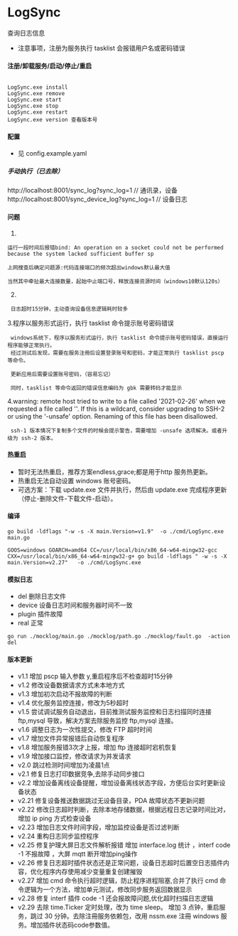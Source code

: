 # LogSync

查询日志信息
- 注意事项，注册为服务执行 tasklist 会报错用户名或密码错误
#### 注册/卸载服务/启动/停止/重启

```shell script

LogSync.exe install 
LogSync.exe remove 
LogSync.exe start
LogSync.exe stop
LogSync.exe restart
LogSync.exe version 查看版本号

```

#### 配置
- 见 config.example.yaml 

##### 手动执行（已去除）

http://localhost:8001/sync_log?sync_log=1 // 通讯录，设备
http://localhost:8001/sync_device_log?sync_log=1 // 设备日志

#### 问题

1.

```text
运行一段时间后报错bind: An operation on a socket could not be performed because the system lacked sufficient buffer sp

上网搜查后确定问题源:代码连接端口的频次超出windows默认最大值

当然其中牵扯最大连接数量，起始中止端口号，释放连接资源时间（windows10默认120s）
```

2.

```text
 日志超时15分钟，主动查询设备信息逻辑耗时较多
```

3.程序以服务形式运行，执行 tasklist 命令提示账号密码错误

```text
 windows系统下，程序以服务形式运行，执行 tasklist 命令提示账号密码错误，直接运行程序能够正常执行。
 经过测试后发现，需要在服务注冊后设置登录账号和密码，才能正常执行 tasklist pscp 等命令。

 更新应用后需要设置账号密码，（容易忘记）

 同时，tasklist 等命令返回的错误信息编码为 gbk 需要转码才能显示
```

4.warning: remote host tried to write to a file called '2021-02-26' when we requested a file called ''. If this is a wildcard, consider upgrading to SSH-2 or using the '-unsafe' option. Renaming of this file has been disallowed.
```text
 ssh-1 版本情况下复制多个文件的时候会提示警告，需要增加 -unsafe 选项解决。或者升级为 ssh-2 版本。
```

#### 热重启
- 暂时无法热重启，推荐方案endless,grace;都是用于http 服务热更新。
- 热重启无法自动设置 windows 账号密码。
- 可选方案：下载 update.exe 文件并执行，然后由 update.exe 完成程序更新（停止-删除文件-下载文件-启动）。

#### 编译

```shell script
go build -ldflags "-w -s -X main.Version=v1.9"  -o ./cmd/LogSync.exe main.go

GOOS=windows GOARCH=amd64 CC=/usr/local/bin/x86_64-w64-mingw32-gcc CXX=/usr/local/bin/x86_64-w64-mingw32-g+ go build -ldflags " -w -s -X main.Version=v2.27"   -o ./cmd/LogSync.exe
```

#### 模拟日志
- del  删除日志文件
- device 设备日志时间和服务器时间不一致
- plugin 插件故障
- real 正常

```shell script
go run ./mocklog/main.go ./mocklog/path.go ./mocklog/fault.go  -action del
```

#### 版本更新

- v1.1 增加 pscp 输入参数 y,重启程序后不检查超时15分钟
- v1.2 修改设备数据请求方式未本地方式
- v1.3 增加初次启动不报故障的判断
- v1.4 优化服务监控连接，修改为5秒超时
- v1.5 尝试调试服务自动退出，目前推测试服务监控和日志扫描同时连接 ftp,mysql 导致，解决方案去除服务监控 ftp,mysql 连接。
- v1.6 调整日志为一次性提交，修改 FTP 超时时间
- v1.7 增加文件异常报错后自动恢复程序
- v1.8 增加服务报错3次才上报，增加 ftp 连接超时宕机恢复
- v1.9 增加接口监控，修改请求为并发请求
- v2.0 跳过检测时间增加为凌晨1点
- v2.1 修复日志打印数据竞争,去除手动同步接口
- v2.2 增加设备离线设备提醒，增加设备离线状态字段，方便后台实时更新设备状态
- v2.21 修复设备推送数据跳过无设备目录，PDA 故障状态不更新问题
- v2.22 修改日志超时判断，去除本地存储数据，根据远程日志记录时间比对，增加 ip ping 方式检查设备
- v2.23 增加日志文件时间字段，增加监控设备是否过滤判断
- v2.24 重构日志同步监控程序
- v2.25 修复护理大屏日志文件解析报错 增加 interface.log 统计  ，interf code -1 不报故障 ，大屏 mqtt 断开增加ping操作
- v2.26 修复日志超时插件状态还是正常问题，设备日志超时后置空日志插件内容，优化程序内存使用减少变量重复创建摧毁
- v2.27 增加 cmd 命令执行超时逻辑，防止程序进程阻塞,合并了执行 cmd 命令逻辑为一个方法，增加单元测试，修改同步服务返回数据显示
- v2.28 修复 interf 插件 code -1 还会报故障问题,优化超时扫描日志逻辑
- v2.29 去除 time.Ticker 定时处理，改为 time sleep。 增加 3 点钟，重启服务，跳过 30 分钟。去除注冊服务依赖包，改用 nssm.exe 注冊 windows 服务。增加插件状态码code参数值。

